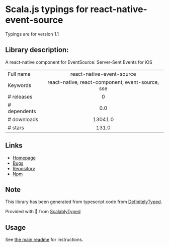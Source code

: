 
# Scala.js typings for react-native-event-source

Typings are for version 1.1

## Library description:
A react-native component for EventSource: Server-Sent Events for iOS

|                    |                 |
| ------------------ | :-------------: |
| Full name          | react-native-event-source |
| Keywords           | react-native, react-component, event-source, sse |
| # releases         | 0 |
| # dependents       | 0.0 |
| # downloads        | 13041.0 |
| # stars            | 131.0 |

## Links
- [Homepage](https://github.com/jordanbyron/react-native-event-source#readme)
- [Bugs](https://github.com/jordanbyron/react-native-event-source/issues)
- [Repository](https://github.com/jordanbyron/react-native-event-source)
- [Npm](https://www.npmjs.com/package/react-native-event-source)
    


## Note
This library has been generated from typescript code from [DefinitelyTyped](https://definitelytyped.org).

Provided with :purple_heart: from [ScalablyTyped](https://github.com/oyvindberg/ScalablyTyped)

## Usage
See [the main readme](../../readme.md) for instructions.


